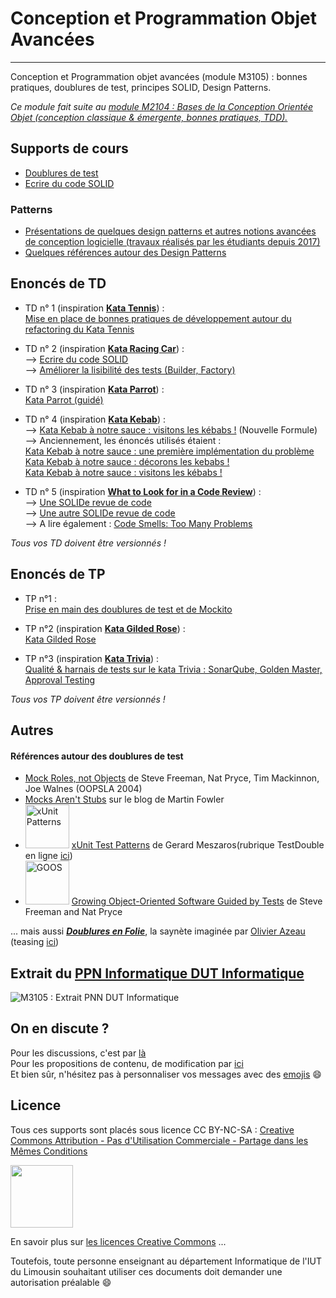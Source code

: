 # Conception et Programmation Objet Avancées
---
Conception et Programmation objet avancées (module M3105) : bonnes pratiques, doublures de test, principes SOLID, Design Patterns. 
 
*Ce module fait suite au [module M2104 : Bases de la Conception Orientée Objet (conception classique & émergente, bonnes pratiques, TDD).](https://github.com/iblasquez/enseignement-iut-m2104-conception)* 

## Supports de cours

- [Doublures de test](slides/TestDouble_Mockito.pdf) 
- [Ecrire du code SOLID](slides/SOLID.pdf) 





 
### Patterns 
- [ Présentations de quelques design patterns et autres notions avancées de conception logicielle (travaux réalisés par les étudiants depuis 2017)](patterns/design_presentations.md)
- [Quelques références autour des Design Patterns](patterns/references_patterns.md)


## Enoncés de TD

- TD n° 1 (inspiration **[Kata Tennis](https://github.com/emilybache/Tennis-Refactoring-Kata)**) :  
[Mise en place de bonnes pratiques de développement autour du refactoring du Kata Tennis](TD/M3105_BonnesPratiques_KataTennis.pdf) 

- TD n° 2 (inspiration  **[Kata Racing Car](https://github.com/emilybache/Racing-Car-Katas)**) :  
--> [Ecrire du code SOLID ](TD/M3105_tirePressureMonitoringSystem_SOLID.pdf)  
--> [Améliorer la lisibilité des tests (Builder, Factory) ](TD/M3105_tirePressureMonitoringSystem_LisibiliteTest.pdf)  

- TD n° 3 (inspiration  **[Kata Parrot](https://github.com/emilybache/Parrot-Refactoring-Kata)**) :  
[Kata Parrot (guidé) ](TD/M3105_SOLID_Polymorphism_KataParrot.pdf) 

- TD n° 4 (inspiration  **[Kata Kebab](https://github.com/malk/the-kebab-kata)**) :  
--> [Kata Kebab à notre sauce : visitons les kébabs !](TD/M3105_Kebab.pdf) (Nouvelle Formule)  
--> Anciennement, les énoncés utilisés étaient :  
[Kata Kebab à notre sauce : une première implémentation du problème](TD/M3105_Kebab_Presentation.pdf)   
[Kata Kebab à notre sauce : décorons les kebabs !](TD/M3105_Kebab_Decorateur.pdf)  
[Kata Kebab à notre sauce : visitons les kébabs !](TD/M3105_Kebab_Visiteur.pdf)

- TD n° 5 (inspiration  **[What to Look for in a Code Review](https://leanpub.com/whattolookforinacodereview)**) :  
--> [Une SOLIDe revue de code](TD/M3105_SOLID_Revue.pdf)  
--> [Une autre SOLIDe revue de code](TD/M3105_SOLID_Revue_Autre.pdf)   
--> A lire également : [Code Smells: Too Many Problems](https://blog.jetbrains.com/idea/2017/09/code-smells-too-many-problems/)  




*Tous vos TD doivent être versionnés !*

## Enoncés de TP

- TP n°1 :  
[Prise en main des doublures de test et de Mockito](https://github.com/iblasquez/tuto_mockito)

- TP n°2 (inspiration  **[Kata Gilded Rose](https://github.com/emilybache/GildedRose-Refactoring-Kata)**) :  
[Kata Gilded Rose](TD/M3105_GildedRose.pdf) 

- TP n°3 (inspiration  **[Kata Trivia](https://github.com/jbrains/trivia)**) :  
[Qualité & harnais de tests sur le kata Trivia : SonarQube, Golden Master, Approval Testing](TD/M3105_Trivia.pdf) 

*Tous vos TP doivent être versionnés !*

## Autres

#### Références autour des doublures de test

- [Mock Roles, not Objects](http://www.jmock.org/oopsla2004.pdf) de Steve Freeman, Nat Pryce, Tim Mackinnon, Joe Walnes (OOPSLA 2004)
- [Mocks Aren't Stubs](https://martinfowler.com/articles/mocksArentStubs.html) sur le blog de Martin Fowler
- <img src="http://xunitpatterns.com/Cover-Small.gif" alt="xUnit Patterns" width="70"> [xUnit Test Patterns](https://www.amazon.com/xUnit-Test-Patterns-Refactoring-Code/dp/0131495054) de Gerard Meszaros(rubrique TestDouble en ligne [ici](http://xunitpatterns.com/Test%20Double.html)) 
- <img src="http://www.growing-object-oriented-software.com/cover.jpg" alt="GOOS" width="70"> [Growing Object-Oriented Software Guided by Tests](http://www.growing-object-oriented-software.com) de Steve Freeman and Nat Pryce 

... mais aussi [***Doublures en Folie***](http://agilitateur.azeau.com/public/doublures-en-folie/doublures-en-folie.v1.html), la saynète imaginée par [Olivier Azeau](https://twitter.com/oaz) (teasing [ici](https://www.youtube.com/watch?v=5gkmE0lfkrs))


## Extrait du [PPN Informatique DUT Informatique](https://cache.media.enseignementsup-recherche.gouv.fr/file/25/09/7/PPN_INFORMATIQUE_256097.pdf)

![M3105 : Extrait PNN DUT Informatique](ressources/M3105_PPN_DUTInformatique.png)

## On en discute ?
Pour les discussions, c'est par [là](https://github.com/iblasquez/enseignement-iut-m3105-conception-avancee/issues)  
Pour les propositions de contenu, de modification par [ici](https://github.com/iblasquez/enseignement-iut-m3105-conception-avancee/pulls)  
Et bien sûr, n'hésitez pas à personnaliser vos messages avec des [emojis](http://www.webpagefx.com/tools/emoji-cheat-sheet/) :smile:

Licence
-------

Tous ces supports sont placés sous licence CC BY-NC-SA :  [Creative Commons
Attribution - Pas d'Utilisation Commerciale - Partage dans les Mêmes Conditions](https://creativecommons.org/licenses/by-nc-sa/4.0/)

<img src="https://licensebuttons.net/l/by-nc-sa/3.0/88x31.png" width="100">

En savoir plus sur [les licences Creative Commons](https://creativecommons.org/licenses/?lang=fr-FR) ...

Toutefois, toute personne enseignant au département Informatique de l'IUT du Limousin souhaitant utiliser ces documents doit demander une autorisation préalable :smile:

